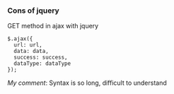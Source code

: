 ### Cons of jquery

GET method in ajax with jquery
```
$.ajax({
  url: url,
  data: data,
  success: success,
  dataType: dataType
});
```

*My comment*: Syntax is so long, difficult to understand

